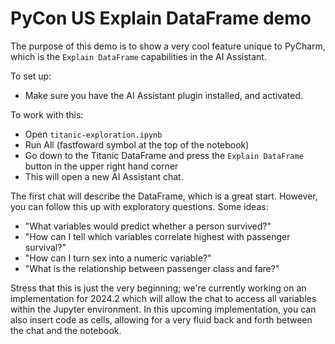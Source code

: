 # PyCon US Explain DataFrame demo

The purpose of this demo is to show a very cool feature unique to PyCharm, which is the `Explain DataFrame` capabilities in the AI Assistant.

To set up:
* Make sure you have the AI Assistant plugin installed, and activated.

To work with this:
* Open `titanic-exploration.ipynb`
* Run All (fastfoward symbol at the top of the notebook)
* Go down to the Titanic DataFrame and press the `Explain DataFrame` button in the upper right hand corner
* This will open a new AI Assistant chat.

The first chat will describe the DataFrame, which is a great start. However, you can follow this up with exploratory questions. Some ideas:
* "What variables would predict whether a person survived?"
* "How can I tell which variables correlate highest with passenger survival?"
* "How can I turn sex into a numeric variable?"
* "What is the relationship between passenger class and fare?"

Stress that this is just the very beginning; we're currently working on an implementation for 2024.2 which will allow the chat to access all variables within the Jupyter environment. In this upcoming implementation, you can also insert code as cells, allowing for a very fluid back and forth between the chat and the notebook.